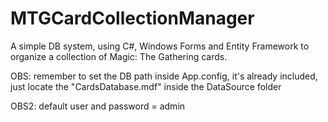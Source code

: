 # MTGCardCollectionManager
A simple DB system, using C#, Windows Forms and Entity Framework to organize a collection of Magic: The Gathering cards.

OBS: remember to set the DB path inside App.config, it's already included, just locate the "CardsDatabase.mdf" inside the DataSource folder

OBS2: default user and password = admin
